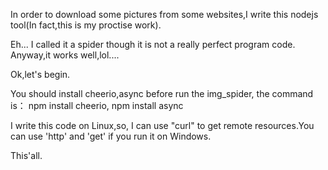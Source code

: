 
In order to download some pictures from some websites,I write this nodejs tool(In fact,this is my proctise work).

Eh... I called it a spider though it is not a really perfect program code. Anyway,it works well,lol....

Ok,let's begin.

You should install cheerio,async before run the img_spider, the command is：
npm install cheerio,
npm install async

I write this code on Linux,so, I can use "curl" to get remote resources.You can use 'http' and 'get' if you run it on Windows.

This'all.
